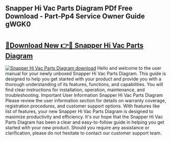 ## Snapper Hi Vac Parts Diagram PDf Free Download - Part-Pp4 Service Owner Guide gWGK0

# <h2><a href="http://dfmf6b.blite.top/?on=Snapper+Hi+Vac+Parts+Diagram">🔗Download New 👉🔴 Snapper Hi Vac Parts Diagram</a></h2>

[![Snapper Hi Vac Parts Diagram download](https://i.imgur.com/lujVjoI.png)](http://dfmf6b.blite.top/?on=Snapper+Hi+Vac+Parts+Diagram)
Hello and welcome to the user manual for your newly unboxed Snapper Hi Vac Parts Diagram. This guide is designed to help you get started with your product and provide you with a thorough understanding of its features, functions, and capabilities. You will find clear instructions for installation, operation, maintenance, and troubleshooting. Important User Information Snapper Hi Vac Parts Diagram Please review the user information section for details on warranty coverage, registration procedures, and customer support options. With features like list of features, your new Snapper Hi Vac Parts Diagram is designed to maximize productivity and efficiency. It's our hope that the Snapper Hi Vac Parts Diagram has been a clear and easy-to-follow guide in helping you get started with your new product. Should you require any assistance or clarification, please do not hesitate to contact our customer support team.
